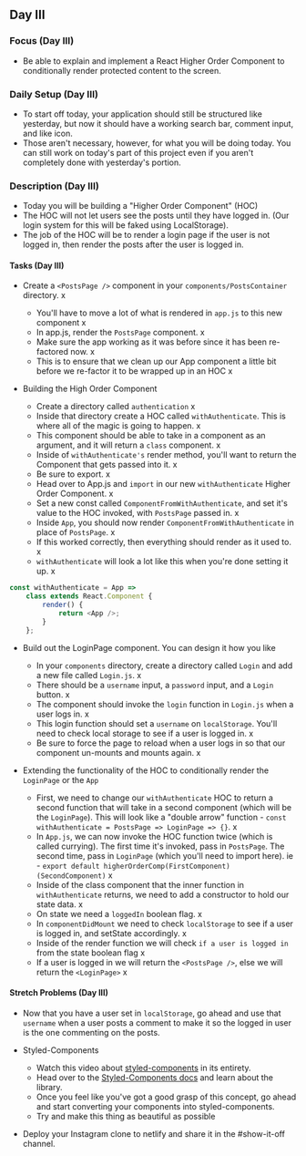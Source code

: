 ## Day III

### Focus (Day III)

- Be able to explain and implement a React Higher Order Component to conditionally render protected content to the screen.

### Daily Setup (Day III)

- To start off today, your application should still be structured like yesterday, but now it should have a working search bar, comment input, and like icon.
- Those aren't necessary, however, for what you will be doing today. You can still work on today's part of this project even if you aren't completely done with yesterday's portion.

### Description (Day III)

- Today you will be building a "Higher Order Component" (HOC)
- The HOC will not let users see the posts until they have logged in. (Our login system for this will be faked using LocalStorage).
- The job of the HOC will be to render a login page if the user is not logged in, then render the posts after the user is logged in.

#### Tasks (Day III)

- Create a `<PostsPage />` component in your `components/PostsContainer` directory. x

  - You'll have to move a lot of what is rendered in `app.js` to this new component x
  - In app.js, render the `PostsPage` component. x
  - Make sure the app working as it was before since it has been re-factored now. x
  - This is to ensure that we clean up our App component a little bit before we re-factor it to be wrapped up in an HOC x

- Building the High Order Component

  - Create a directory called `authentication` x
  - Inside that directory create a HOC called `withAuthenticate`. This is where all of the magic is going to happen. x
  - This component should be able to take in a component as an argument, and it will return a `class` component. x
  - Inside of `withAuthenticate's` render method, you'll want to return the Component that gets passed into it. x
  - Be sure to export. x
  - Head over to App.js and `import` in our new `withAuthenticate` Higher Order Component. x
  - Set a new const called `ComponentFromWithAuthenticate`, and set it's value to the HOC invoked, with `PostsPage` passed in. x
  - Inside `App`, you should now render `ComponentFromWithAuthenticate` in place of `PostsPage`. x
  - If this worked correctly, then everything should render as it used to. x
  - `withAuthenticate` will look a lot like this when you're done setting it up. x

```js
const withAuthenticate = App =>
	class extends React.Component {
		render() {
			return <App />;
		}
	};
```

- Build out the LoginPage component. You can design it how you like

  - In your `components` directory, create a directory called `Login` and add a new file called `Login.js`. x
  - There should be a `username` input, a `password` input, and a `Login` button. x
  - The component should invoke the `login` function in `Login.js` when a user logs in. x
  - This login function should set a `username` on `localStorage`. You'll need to check local storage to see if a user is logged in. x
  - Be sure to force the page to reload when a user logs in so that our component un-mounts and mounts again. x

- Extending the functionality of the HOC to conditionally render the `LoginPage` or the `App`

  - First, we need to change our `withAuthenticate` HOC to return a second function that will take in a second component (which will be the `LoginPage`). This will look like a "double arrow" function - `const withAuthenticate = PostsPage => LoginPage => {}`. x
  - In `App.js`, we can now invoke the HOC function twice (which is called currying). The first time it's invoked, pass in `PostsPage`. The second time, pass in `LoginPage` (which you'll need to import here). ie - `export default higherOrderComp(FirstComponent)(SecondComponent)` x
  - Inside of the class component that the inner function in `withAuthenticate` returns, we need to add a constructor to hold our state data. x
  - On state we need a `loggedIn` boolean flag. x
  - In `componentDidMount` we need to check `localStorage` to see if a user is logged in, and setState accordingly. x
  - Inside of the render function we will check `if a user is logged in` from the state boolean flag x
  - If a user is logged in we will return the `<PostsPage />`, else we will return the `<LoginPage>` x

#### Stretch Problems (Day III)

- Now that you have a user set in `localStorage`, go ahead and use that `username` when a user posts a comment to make it so the logged in user is the one commenting on the posts.
- Styled-Components

  - Watch this video about [styled-components](https://youtu.be/bIK2NwoK9xk) in its entirety.
  - Head over to the [Styled-Components docs](https://www.styled-components.com/) and learn about the library.
  - Once you feel like you've got a good grasp of this concept, go ahead and start converting your components into styled-components.
  - Try and make this thing as beautiful as possible

- Deploy your Instagram clone to netlify and share it in the #show-it-off channel.
